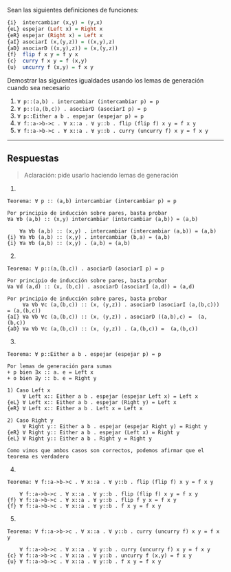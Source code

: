 Sean las siguientes definiciones de funciones:

```haskell
{i}  intercambiar (x,y) = (y,x)
{eL} espejar (Left x) = Right x
{eR} espejar (Right x) = Left x
{aI} asociarI (x,(y,z)) = ((x,y),z)
{aD} asociarD ((x,y),z)) = (x,(y,z))
{f}  flip f x y = f y x
{c}  curry f x y = f (x,y)
{u}  uncurry f (x,y) = f x y
```

Demostrar las siguientes igualdades usando los lemas de generación cuando sea necesario

1. `∀ p::(a,b) . intercambiar (intercambiar p) = p`
2. `∀ p::(a,(b,c)) . asociarD (asociarI p) = p`
3. `∀ p::Either a b . espejar (espejar p) = p`
4. `∀ f::a->b->c . ∀ x::a . ∀ y::b . flip (flip f) x y = f x y`
5. `∀ f::a->b->c . ∀ x::a . ∀ y::b . curry (uncurry f) x y = f x y`
---
## Respuestas

> Aclaración: pide usarlo haciendo lemas de generación
1.  
```
Teorema: ∀ p :: (a,b) intercambiar (intercambiar p) = p

Por principio de inducción sobre pares, basta probar 
∀a ∀b (a,b) :: (x,y) intercambiar (intercambiar (a,b)) = (a,b)

    ∀a ∀b (a,b) :: (x,y) . intercambiar (intercambiar (a,b)) = (a,b)
{i} ∀a ∀b (a,b) :: (x,y) . intercambiar (b,a) = (a,b)
{i} ∀a ∀b (a,b) :: (x,y) . (a,b) = (a,b)
```

2. 
```
Teorema: ∀ p::(a,(b,c)) . asociarD (asociarI p) = p

Por principio de inducción sobre pares, basta probar
∀a ∀d (a,d) :: (x, (b,c)) . asociarD (asociarI (a,d)) = (a,d)

Por principio de inducción sobre pares, basta probar
     ∀a ∀b ∀c (a,(b,c)) :: (x, (y,z)) . asociarD (asociarI (a,(b,c))) = (a,(b,c))
{aI} ∀a ∀b ∀c (a,(b,c)) :: (x, (y,z)) . asociarD ((a,b),c) =  (a,(b,c))
{aD} ∀a ∀b ∀c (a,(b,c)) :: (x, (y,z)) . (a,(b,c)) =  (a,(b,c))
```

3. 
```
Teorema: ∀ p::Either a b . espejar (espejar p) = p

Por lemas de generación para sumas
+ p bien ∃x :: a. e = Left x
+ o bien ∃y :: b. e = Right y

1) Caso Left x
     ∀ Left x:: Either a b . espejar (espejar Left x) = Left x
{eL} ∀ Left x:: Either a b . espejar (Right y) = Left x
{eR} ∀ Left x:: Either a b . Left x = Left x

2) Caso Right y
     ∀ Right y:: Either a b . espejar (espejar Right y) = Right y
{eR} ∀ Right y:: Either a b . espejar (Left x) = Right y
{eL} ∀ Right y:: Either a b . Right y = Right y

Como vimos que ambos casos son correctos, podemos afirmar que el teorema es verdadero
```

4. 
```
Teorema: ∀ f::a->b->c . ∀ x::a . ∀ y::b . flip (flip f) x y = f x y

    ∀ f::a->b->c . ∀ x::a . ∀ y::b . flip (flip f) x y = f x y
{f} ∀ f::a->b->c . ∀ x::a . ∀ y::b . flip f y x = f x y
{f} ∀ f::a->b->c . ∀ x::a . ∀ y::b . f x y = f x y
```

5.  
```
Teorema: ∀ f::a->b->c . ∀ x::a . ∀ y::b . curry (uncurry f) x y = f x y

    ∀ f::a->b->c . ∀ x::a . ∀ y::b . curry (uncurry f) x y = f x y
{c} ∀ f::a->b->c . ∀ x::a . ∀ y::b . uncurry f (x,y) = f x y
{u} ∀ f::a->b->c . ∀ x::a . ∀ y::b . f x y = f x y
```